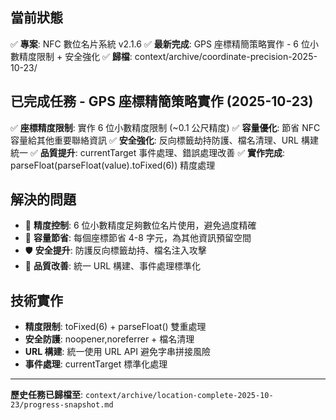 ## 當前狀態
✅ **專案**: NFC 數位名片系統 v2.1.6
✅ **最新完成**: GPS 座標精簡策略實作 - 6 位小數精度限制 + 安全強化
✅ **歸檔**: context/archive/coordinate-precision-2025-10-23/

## 已完成任務 - GPS 座標精簡策略實作 (2025-10-23)
✅ **座標精度限制**: 實作 6 位小數精度限制 (~0.1 公尺精度)
✅ **容量優化**: 節省 NFC 容量給其他重要聯絡資訊
✅ **安全強化**: 反向標籤劫持防護、檔名清理、URL 構建統一
✅ **品質提升**: currentTarget 事件處理、錯誤處理改善
✅ **實作完成**: parseFloat(parseFloat(value).toFixed(6)) 精度處理

## 解決的問題
- 📏 **精度控制**: 6 位小數精度足夠數位名片使用，避免過度精確
- 💾 **容量節省**: 每個座標節省 4-8 字元，為其他資訊預留空間
- 🛡️ **安全提升**: 防護反向標籤劫持、檔名注入攻擊
- 🔧 **品質改善**: 統一 URL 構建、事件處理標準化

## 技術實作
- **精度限制**: toFixed(6) + parseFloat() 雙重處理
- **安全防護**: noopener,noreferrer + 檔名清理
- **URL 構建**: 統一使用 URL API 避免字串拼接風險
- **事件處理**: currentTarget 標準化處理

---
**歷史任務已歸檔至**: `context/archive/location-complete-2025-10-23/progress-snapshot.md`
